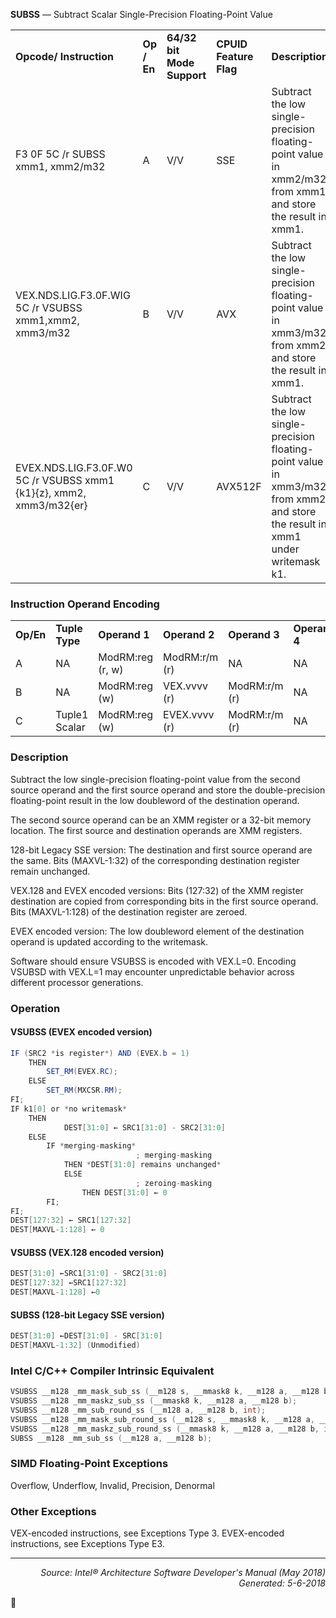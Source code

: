 <b>SUBSS</b> — Subtract Scalar Single-Precision Floating-Point Value
<table>
	<tr>
		<td><b>Opcode/ Instruction</b></td>
		<td><b>Op / En</b></td>
		<td><b>64/32 bit Mode Support</b></td>
		<td><b>CPUID Feature Flag</b></td>
		<td><b>Description</b></td>
	</tr>
	<tr>
		<td>F3 0F 5C /r SUBSS xmm1, xmm2/m32</td>
		<td>A</td>
		<td>V/V</td>
		<td>SSE</td>
		<td>Subtract the low single-precision floating-point value in xmm2/m32 from xmm1 and store the result in xmm1.</td>
	</tr>
	<tr>
		<td>VEX.NDS.LIG.F3.0F.WIG 5C /r VSUBSS xmm1,xmm2, xmm3/m32</td>
		<td>B</td>
		<td>V/V</td>
		<td>AVX</td>
		<td>Subtract the low single-precision floating-point value in xmm3/m32 from xmm2 and store the result in xmm1.</td>
	</tr>
	<tr>
		<td>EVEX.NDS.LIG.F3.0F.W0 5C /r VSUBSS xmm1 {k1}{z}, xmm2, xmm3/m32{er}</td>
		<td>C</td>
		<td>V/V</td>
		<td>AVX512F</td>
		<td>Subtract the low single-precision floating-point value in xmm3/m32 from xmm2 and store the result in xmm1 under writemask k1.</td>
	</tr>
</table>


### Instruction Operand Encoding
<table>
	<tr>
		<td><b>Op/En</b></td>
		<td><b>Tuple Type</b></td>
		<td><b>Operand 1</b></td>
		<td><b>Operand 2</b></td>
		<td><b>Operand 3</b></td>
		<td><b>Operand 4</b></td>
	</tr>
	<tr>
		<td>A</td>
		<td>NA</td>
		<td>ModRM:reg (r, w)</td>
		<td>ModRM:r/m (r)</td>
		<td>NA</td>
		<td>NA</td>
	</tr>
	<tr>
		<td>B</td>
		<td>NA</td>
		<td>ModRM:reg (w)</td>
		<td>VEX.vvvv (r)</td>
		<td>ModRM:r/m (r)</td>
		<td>NA</td>
	</tr>
	<tr>
		<td>C</td>
		<td>Tuple1 Scalar</td>
		<td>ModRM:reg (w)</td>
		<td>EVEX.vvvv (r)</td>
		<td>ModRM:r/m (r)</td>
		<td>NA</td>
	</tr>
</table>


### Description
Subtract the low single-precision floating-point value from the second source operand and the first source operand
and store the double-precision floating-point result in the low doubleword of the destination operand.

The second source operand can be an XMM register or a 32-bit memory location. The first source and destination
operands are XMM registers.

128-bit Legacy SSE version: The destination and first source operand are the same. Bits (MAXVL-1:32) of the
corresponding destination register remain unchanged.

VEX.128 and EVEX encoded versions: Bits (127:32) of the XMM register destination are copied from corresponding
bits in the first source operand. Bits (MAXVL-1:128) of the destination register are zeroed.

EVEX encoded version: The low doubleword element of the destination operand is updated according to the
writemask.

Software should ensure VSUBSS is encoded with VEX.L=0. Encoding VSUBSD with VEX.L=1 may encounter 
unpredictable behavior across different processor generations.

### Operation


#### VSUBSS (EVEX encoded version)
```java
IF (SRC2 *is register*) AND (EVEX.b = 1) 
    THEN
        SET_RM(EVEX.RC);
    ELSE 
        SET_RM(MXCSR.RM);
FI;
IF k1[0] or *no writemask*
    THEN
            DEST[31:0] ← SRC1[31:0] - SRC2[31:0]
    ELSE 
        IF *merging-masking*
                            ; merging-masking
            THEN *DEST[31:0] remains unchanged*
            ELSE 
                            ; zeroing-masking
                THEN DEST[31:0] ← 0
        FI;
FI;
DEST[127:32] ← SRC1[127:32]
DEST[MAXVL-1:128] ← 0
```
#### VSUBSS (VEX.128 encoded version)
```java
DEST[31:0] ←SRC1[31:0] - SRC2[31:0]
DEST[127:32] ←SRC1[127:32]
DEST[MAXVL-1:128] ←0
```
#### SUBSS (128-bit Legacy SSE version)
```java
DEST[31:0] ←DEST[31:0] - SRC[31:0]
DEST[MAXVL-1:32] (Unmodified)
```
### Intel C/C++ Compiler Intrinsic Equivalent
```c
VSUBSS __m128 _mm_mask_sub_ss (__m128 s, __mmask8 k, __m128 a, __m128 b);
VSUBSS __m128 _mm_maskz_sub_ss (__mmask8 k, __m128 a, __m128 b);
VSUBSS __m128 _mm_sub_round_ss (__m128 a, __m128 b, int);
VSUBSS __m128 _mm_mask_sub_round_ss (__m128 s, __mmask8 k, __m128 a, __m128 b, int);
VSUBSS __m128 _mm_maskz_sub_round_ss (__mmask8 k, __m128 a, __m128 b, int);
SUBSS __m128 _mm_sub_ss (__m128 a, __m128 b);
```
### SIMD Floating-Point Exceptions
Overflow, Underflow, Invalid, Precision, Denormal

### Other Exceptions

VEX-encoded instructions, see Exceptions Type 3.
EVEX-encoded instructions, see Exceptions Type E3.

 --- 
<p align="right"><i>Source: Intel® Architecture Software Developer's Manual (May 2018)<br>Generated: 5-6-2018</i></p>
